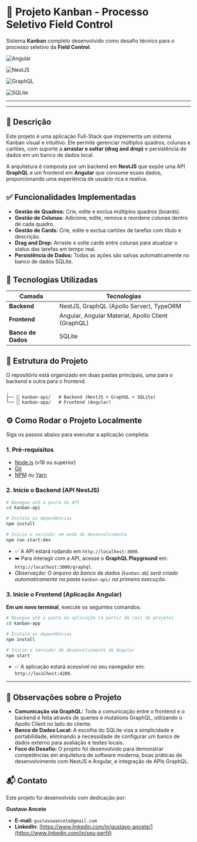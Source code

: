 # 📁 Projeto Kanban - Processo Seletivo Field Control


Sistema **Kanban** completo desenvolvido como desafio técnico para o processo seletivo da **Field Control**.

![Angular](https://img.shields.io/badge/Angular-DD0031?style=for-the-badge&logo=angular&logoColor=white)

![NestJS](https://img.shields.io/badge/NestJS-E0234E?style=for-the-badge&logo=nestjs&logoColor=white)

![GraphQL](https://img.shields.io/badge/GraphQL-E10098?style=for-the-badge&logo=graphql&logoColor=white)

![SQLite](https://img.shields.io/badge/SQLite-003B57?style=for-the-badge&logo=sqlite&logoColor=white)

---



---

## 📄 Descrição

Este projeto é uma aplicação Full-Stack que implementa um sistema Kanban visual e intuitivo. Ele permite gerenciar múltiplos quadros, colunas e cartões, com suporte a **arrastar e soltar (drag and drop)** e persistência de dados em um banco de dados local.

A arquitetura é composta por um backend em **NestJS** que expõe uma API **GraphQL** e um frontend em **Angular** que consome esses dados, proporcionando uma experiência de usuário rica e reativa.

## ✅ Funcionalidades Implementadas

-   **Gestão de Quadros:** Crie, edite e exclua múltiplos quadros (boards).
-   **Gestão de Colunas:** Adicione, edite, remova e reordene colunas dentro de cada quadro.
-   **Gestão de Cards:** Crie, edite e exclua cartões de tarefas com título e descrição.
-   **Drag and Drop:** Arraste e solte cards entre colunas para atualizar o status das tarefas em tempo real.
-   **Persistência de Dados:** Todas as ações são salvas automaticamente no banco de dados SQLite.

## 🚀 Tecnologias Utilizadas

| Camada         | Tecnologias                                   |
| -------------- | --------------------------------------------- |
| **Backend** | NestJS, GraphQL (Apollo Server), TypeORM      |
| **Frontend** | Angular, Angular Material, Apollo Client (GraphQL) |
| **Banco de Dados** | SQLite                                        |

## 📁 Estrutura do Projeto

O repositório está organizado em duas pastas principais, uma para o backend e outra para o frontend.

```
.
├── 📂 kanban-api/   # Backend (NestJS + GraphQL + SQLite)
└── 📂 kanban-app/   # Frontend (Angular)
```

## ⚙️ Como Rodar o Projeto Localmente

Siga os passos abaixo para executar a aplicação completa.

### **1. Pré-requisitos**

-   [Node.js](https://nodejs.org/en/) (v18 ou superior)
-   [Git](https://git-scm.com/)
-   [NPM](https://www.npmjs.com/) ou [Yarn](https://yarnpkg.com/)


### **2. Inicie o Backend (API NestJS)**

```bash
# Navegue até a pasta da API
cd kanban-api

# Instale as dependências
npm install

# Inicie o servidor em modo de desenvolvimento
npm run start:dev
```

-   ✅ A API estará rodando em `http://localhost:3000`.
-   ➡️ Para interagir com a API, acesse o **GraphQL Playground** em: `http://localhost:3000/graphql`.
-   *Observação: O arquivo do banco de dados (`kanban.db`) será criado automaticamente na pasta `kanban-api/` na primeira execução.*

### **3. Inicie o Frontend (Aplicação Angular)**

**Em um novo terminal**, execute os seguintes comandos:

```bash
# Navegue até a pasta da aplicação (a partir da raiz do projeto)
cd kanban-app

# Instale as dependências
npm install

# Inicie o servidor de desenvolvimento do Angular
npm start
```

-   ✅ A aplicação estará acessível no seu navegador em: `http://localhost:4200`.

---

## 📝 Observações sobre o Projeto

-   **Comunicação via GraphQL:** Toda a comunicação entre o frontend e o backend é feita através de queries e mutations GraphQL, utilizando o Apollo Client no lado do cliente.
-   **Banco de Dados Local:** A escolha do SQLite visa a simplicidade e portabilidade, eliminando a necessidade de configurar um banco de dados externo para avaliação e testes locais.
-   **Foco do Desafio:** O projeto foi desenvolvido para demonstrar competências em arquitetura de software moderna, boas práticas de desenvolvimento com NestJS e Angular, e integração de APIs GraphQL.

## 📬 Contato

Este projeto foi desenvolvido com dedicação por:

**Gustavo Ancete**

-   **E-mail:** `gustavoaancete@gmail.com`
-   **LinkedIn:** [https://www.linkedin.com/in/gustavo-ancete/](https://www.linkedin.com/in/seu-perfil) 
